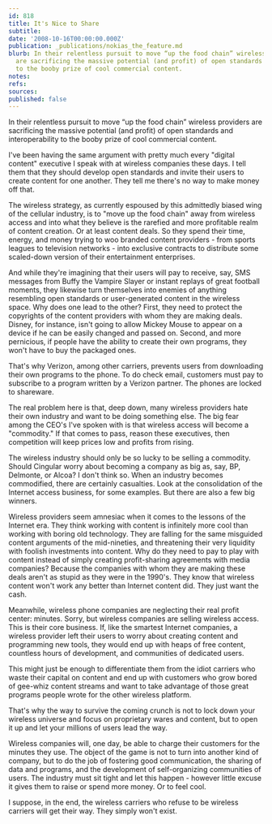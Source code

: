 ```yaml
---
id: 818
title: It's Nice to Share
subtitle: 
date: '2008-10-16T00:00:00.000Z'
publication: _publications/nokias_the_feature.md
blurb: In their relentless pursuit to move “up the food chain” wireless providers
  are sacrificing the massive potential (and profit) of open standards and interoperability
  to the booby prize of cool commercial content.
notes: 
refs: 
sources: 
published: false
---
```

In their relentless pursuit to move “up the food chain” wireless providers are sacrificing the massive potential (and profit) of open standards and interoperability to the booby prize of cool commercial content.

  
I've been having the same argument with pretty much every "digital content" executive I speak with at wireless companies these days. I tell them that they should develop open standards and invite their users to create content for one another. They tell me there's no way to make money off that.

The wireless strategy, as currently espoused by this admittedly biased wing of the cellular industry, is to "move up the food chain" away from wireless access and into what they believe is the rarefied and more profitable realm of content creation. Or at least content deals. So they spend their time, energy, and money trying to woo branded content providers - from sports leagues to television networks - into exclusive contracts to distribute some scaled-down version of their entertainment enterprises.

And while they're imagining that their users will pay to receive, say, SMS messages from Buffy the Vampire Slayer or instant replays of great football moments, they likewise turn themselves into enemies of anything resembling open standards or user-generated content in the wireless space. Why does one lead to the other? First, they need to protect the copyrights of the content providers with whom they are making deals. Disney, for instance, isn't going to allow Mickey Mouse to appear on a device if he can be easily changed and passed on. Second, and more pernicious, if people have the ability to create their own programs, they won't have to buy the packaged ones.

That's why Verizon, among other carriers, prevents users from downloading their own programs to the phone. To do check email, customers must pay to subscribe to a program written by a Verizon partner. The phones are locked to shareware.

The real problem here is that, deep down, many wireless providers hate their own industry and want to be doing something else. The big fear among the CEO's I've spoken with is that wireless access will become a "commodity." If that comes to pass, reason these executives, then competition will keep prices low and profits from rising.

The wireless industry should only be so lucky to be selling a commodity. Should Cingular worry about becoming a company as big as, say, BP, Delmonte, or Alcoa? I don't think so. When an industry becomes commodified, there are certainly casualties. Look at the consolidation of the Internet access business, for some examples. But there are also a few big winners.

Wireless providers seem amnesiac when it comes to the lessons of the Internet era. They think working with content is infinitely more cool than working with boring old technology. They are falling for the same misguided content arguments of the mid-nineties, and threatening their very liquidity with foolish investments into content. Why do they need to pay to play with content instead of simply creating profit-sharing agreements with media companies? Because the companies with whom they are making these deals aren't as stupid as they were in the 1990's. They know that wireless content won't work any better than Internet content did. They just want the cash.

Meanwhile, wireless phone companies are neglecting their real profit center: minutes. Sorry, but wireless companies are selling wireless access. This is their core business. If, like the smartest Internet companies, a wireless provider left their users to worry about creating content and programming new tools, they would end up with heaps of free content, countless hours of development, and communities of dedicated users.

This might just be enough to differentiate them from the idiot carriers who waste their capital on content and end up with customers who grow bored of gee-whiz content streams and want to take advantage of those great programs people wrote for the other wireless platform.

That's why the way to survive the coming crunch is not to lock down your wireless universe and focus on proprietary wares and content, but to open it up and let your millions of users lead the way.

Wireless companies will, one day, be able to charge their customers for the minutes they use. The object of the game is not to turn into another kind of company, but to do the job of fostering good communication, the sharing of data and programs, and the development of self-organizing communities of users. The industry must sit tight and let this happen - however little excuse it gives them to raise or spend more money. Or to feel cool.

I suppose, in the end, the wireless carriers who refuse to be wireless carriers will get their way. They simply won't exist.
